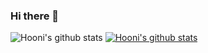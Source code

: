 ### Hi there 👋

![Hooni's github stats](https://github-readme-stats.vercel.app/api?username=Hooni-27&show_icons=true)
[![Hooni's github stats](https://github-readme-stats.vercel.app/api/top-langs/?username=Hooni-27&show_icons=true&hide_border=true&title_color=004386&icon_color=004386&layout=compact)](https://github.com/Hooni-27)

<!--
**Hooni-27/Hooni-27** is a ✨ _special_ ✨ repository because its `README.md` (this file) appears on your GitHub profile.

Here are some ideas to get you started:

- 🔭 I’m currently working on ...
- 🌱 I’m currently learning ...
- 👯 I’m looking to collaborate on ...
- 🤔 I’m looking for help with ...
- 💬 Ask me about ...
- 📫 How to reach me: ...
- 😄 Pronouns: ...
- ⚡ Fun fact: ...
-->

